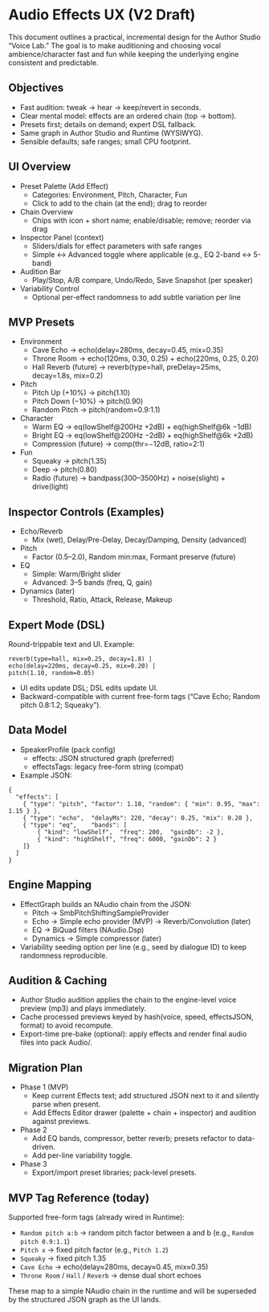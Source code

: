 # Audio Effects UX (V2 Draft)

This document outlines a practical, incremental design for the Author Studio “Voice Lab.” The goal is to make auditioning and choosing vocal ambience/character fast and fun while keeping the underlying engine consistent and predictable.

## Objectives

- Fast audition: tweak → hear → keep/revert in seconds.
- Clear mental model: effects are an ordered chain (top → bottom).
- Presets first; details on demand; expert DSL fallback.
- Same graph in Author Studio and Runtime (WYSIWYG).
- Sensible defaults; safe ranges; small CPU footprint.

## UI Overview

- Preset Palette (Add Effect)
  - Categories: Environment, Pitch, Character, Fun
  - Click to add to the chain (at the end); drag to reorder
- Chain Overview
  - Chips with icon + short name; enable/disable; remove; reorder via drag
- Inspector Panel (context)
  - Sliders/dials for effect parameters with safe ranges
  - Simple ↔ Advanced toggle where applicable (e.g., EQ 2-band ↔ 5-band)
- Audition Bar
  - Play/Stop, A/B compare, Undo/Redo, Save Snapshot (per speaker)
- Variability Control
  - Optional per-effect randomness to add subtle variation per line

## MVP Presets

- Environment
  - Cave Echo → echo(delay=280ms, decay=0.45, mix=0.35)
  - Throne Room → echo(120ms, 0.30, 0.25) + echo(220ms, 0.25, 0.20)
  - Hall Reverb (future) → reverb(type=hall, preDelay=25ms, decay=1.8s, mix=0.2)
- Pitch
  - Pitch Up (+10%) → pitch(1.10)
  - Pitch Down (−10%) → pitch(0.90)
  - Random Pitch → pitch(random=0.9:1.1)
- Character
  - Warm EQ → eq(lowShelf@200Hz +2dB) + eq(highShelf@6k −1dB)
  - Bright EQ → eq(lowShelf@200Hz −2dB) + eq(highShelf@6k +2dB)
  - Compression (future) → comp(thr=−12dB, ratio=2:1)
- Fun
  - Squeaky → pitch(1.35)
  - Deep → pitch(0.80)
  - Radio (future) → bandpass(300–3500Hz) + noise(slight) + drive(light)

## Inspector Controls (Examples)

- Echo/Reverb
  - Mix (wet), Delay/Pre-Delay, Decay/Damping, Density (advanced)
- Pitch
  - Factor (0.5–2.0), Random min:max, Formant preserve (future)
- EQ
  - Simple: Warm/Bright slider
  - Advanced: 3–5 bands (freq, Q, gain)
- Dynamics (later)
  - Threshold, Ratio, Attack, Release, Makeup

## Expert Mode (DSL)

Round-trippable text and UI. Example:

```
reverb(type=hall, mix=0.25, decay=1.8) |
echo(delay=220ms, decay=0.25, mix=0.20) |
pitch(1.10, random=0.05)
```

- UI edits update DSL; DSL edits update UI.
- Backward-compatible with current free-form tags (“Cave Echo; Random pitch 0.8:1.2; Squeaky”).

## Data Model

- SpeakerProfile (pack config)
  - effects: JSON structured graph (preferred)
  - effectsTags: legacy free-form string (compat)
- Example JSON:

```
{
  "effects": [
    { "type": "pitch", "factor": 1.10, "random": { "min": 0.95, "max": 1.15 } },
    { "type": "echo",  "delayMs": 220, "decay": 0.25, "mix": 0.20 },
    { "type": "eq",    "bands": [
        { "kind": "lowShelf",  "freq": 200,  "gainDb": -2 },
        { "kind": "highShelf", "freq": 6000, "gainDb": 2 }
    ]}
  ]
}
```

## Engine Mapping

- EffectGraph builds an NAudio chain from the JSON:
  - Pitch → SmbPitchShiftingSampleProvider
  - Echo → Simple echo provider (MVP) → Reverb/Convolution (later)
  - EQ → BiQuad filters (NAudio.Dsp)
  - Dynamics → Simple compressor (later)
- Variability seeding option per line (e.g., seed by dialogue ID) to keep randomness reproducible.

## Audition & Caching

- Author Studio audition applies the chain to the engine-level voice preview (mp3) and plays immediately.
- Cache processed previews keyed by hash(voice, speed, effectsJSON, format) to avoid recompute.
- Export-time pre-bake (optional): apply effects and render final audio files into pack Audio/.

## Migration Plan

- Phase 1 (MVP)
  - Keep current Effects text; add structured JSON next to it and silently parse when present.
  - Add Effects Editor drawer (palette + chain + inspector) and audition against previews.
- Phase 2
  - Add EQ bands, compressor, better reverb; presets refactor to data-driven.
  - Add per-line variability toggle.
- Phase 3
  - Export/import preset libraries; pack-level presets.

## MVP Tag Reference (today)

Supported free-form tags (already wired in Runtime):

- `Random pitch a:b` → random pitch factor between a and b (e.g., `Random pitch 0.9:1.1`)
- `Pitch x` → fixed pitch factor (e.g., `Pitch 1.2`)
- `Squeaky` → fixed pitch 1.35
- `Cave Echo` → echo(delay≈280ms, decay≈0.45, mix≈0.35)
- `Throne Room` / `Hall` / `Reverb` → dense dual short echoes

These map to a simple NAudio chain in the runtime and will be superseded by the structured JSON graph as the UI lands.

